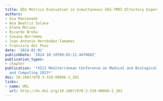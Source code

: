 ```yaml
---
title: EEG Metrics Evaluation in Simultaneous EEG-fMRI Olfactory Experiment
authors:
- Eva Manzanedo
- Ana Beatriz Solana
- Elena Molina
- Ricardo Bruña
- Susana Borromeo
- Juan Antonio Hernández-Tamames
- Francisco del Pozo
date: '2014-01-01'
publishDate: '2024-10-18T09:02:12.447068Z'
publication_types:
- chapter
publication: '*XIII Mediterranean Conference on Medical and Biological Engineering
  and Computing 2013*'
doi: 10.1007/978-3-319-00846-2_202
links:
- name: URL
  url: http://dx.doi.org/10.1007/978-3-319-00846-2_202
---
```

